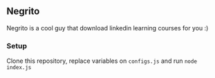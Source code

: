 ## Negrito

Negrito is a cool guy that download linkedin learning courses for you :)

### Setup

Clone this repository, replace variables on `configs.js` and run `node index.js`